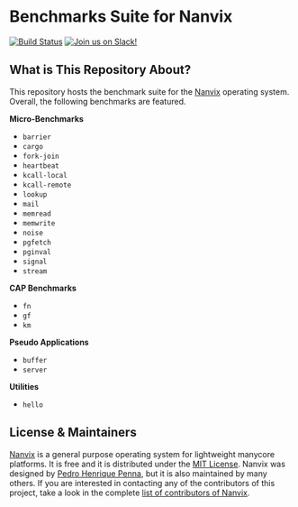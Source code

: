 Benchmarks Suite for Nanvix
============================
[![Build
Status](https://travis-ci.com/nanvix/benchmarks.svg?branch=unstable)](https://travis-ci.com/nanvix/benchmarks)
[![Join us on
Slack!](https://img.shields.io/badge/chat-on%20Slack-e01563.svg)](https://join.slack.com/t/nanvix/shared_invite/zt-4oi19jkm-9VzWnwVWgP5mmYQZHw9LPg)

What is This Repository About?
------------------------------

This repository hosts the benchmark suite for the
[Nanvix](https://github.com/nanvix) operating system. Overall, the
following benchmarks are featured.

**Micro-Benchmarks**

- `barrier`
- `cargo`
- `fork-join`
- `heartbeat`
- `kcall-local`
- `kcall-remote`
- `lookup`
- `mail`
- `memread`
- `memwrite`
- `noise`
- `pgfetch`
- `pginval`
- `signal`
- `stream`

**CAP Benchmarks**

- `fn`
- `gf`
- `km`

**Pseudo Applications**

- `buffer`
- `server`

**Utilities**

- `hello`

License & Maintainers
---------------------

[Nanvix](https://github.com/nanvix) is a general purpose operating
system for lightweight manycore platforms. It is free and it is
distributed under the [MIT
License](https://raw.githubusercontent.com/nanvix/benchmarks/master/LICENSE).
Nanvix was designed by [Pedro Henrique
Penna](mailto:pedrohenriquepenna@gmail.com), but it is also maintained
by many others. If you are interested in contacting any of the
contributors of this project, take a look in the complete [list of
contributors of
Nanvix](https://raw.githubusercontent.com/nanvix/people/master/CREDITS).
